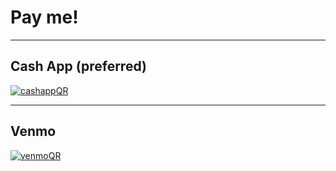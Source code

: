 # Pay me!


---


## Cash App (preferred)

[![cashappQR](/images/cashapp.png#center)](https://cash.app/$cbeauhilton)


---


## Venmo

[![venmoQR](/images/venmo.jpg#center)](https://venmo.com/u/Beau-Hilton-1)

